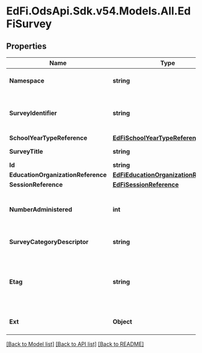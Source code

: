 # EdFi.OdsApi.Sdk.v54.Models.All.EdFiSurvey

## Properties

Name | Type | Description | Notes
------------ | ------------- | ------------- | -------------
**Namespace** | **string** | Namespace for the Survey. | 
**SurveyIdentifier** | **string** | The unique survey identifier from the survey tool. | 
**SchoolYearTypeReference** | [**EdFiSchoolYearTypeReference**](EdFiSchoolYearTypeReference.md) |  | 
**SurveyTitle** | **string** | The title of the survey. | 
**Id** | **string** |  | [optional] 
**EducationOrganizationReference** | [**EdFiEducationOrganizationReference**](EdFiEducationOrganizationReference.md) |  | [optional] 
**SessionReference** | [**EdFiSessionReference**](EdFiSessionReference.md) |  | [optional] 
**NumberAdministered** | **int** | Number of persons to whom this survey was administered. | [optional] 
**SurveyCategoryDescriptor** | **string** | The category or type of survey. | [optional] 
**Etag** | **string** | A unique system-generated value that identifies the version of the resource. | [optional] 
**Ext** | **Object** | Extensions to the Survey entity. | [optional] 

[[Back to Model list]](../../README.md#documentation-for-models) [[Back to API list]](../../README.md#documentation-for-api-endpoints) [[Back to README]](../../README.md)

